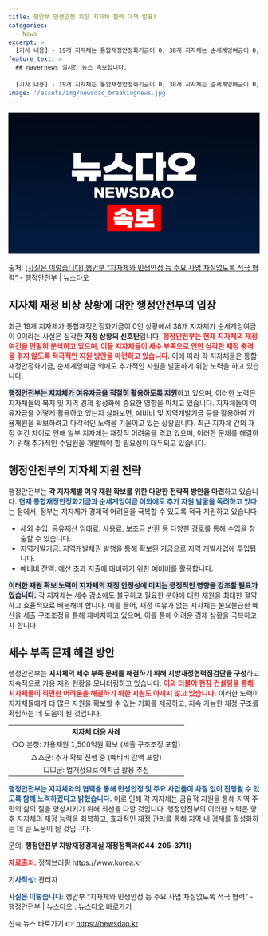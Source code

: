 ```yaml
---
title: 행안부 민생안정 위한 지자체 협력 대책 발표!
categories:
  - News
excerpt: >
  [기사 내용] - 19개 지자체는 통합재정안정화기금이 0, 38개 지자체는 순세계잉여금이 0, 4개 지자체는…
feature_text: >
  ## navernews 실시간 뉴스 속보입니다.

  [기사 내용] - 19개 지자체는 통합재정안정화기금이 0, 38개 지자체는 순세계잉여금이 0, 4개 지자체는…
image: '/assets/img/newsdao_breakingnews.jpg'
---
```


![뉴스다오 속보](/assets/img/newsdao_breakingnews.jpg)

<p>출처: <a href="https://newsdao.kr/2306" rel="dofollow">[사실은 이렇습니다] 행안부 “지자체와 민생안정 등 주요 사업 차질없도록 적극 협력” - 행정안전부</a> | 뉴스다오</p>

<h2 data-ke-size="size26">지자체 재정 비상 상황에 대한 행정안전부의 입장</h2>

<p data-ke-size="size16">최근 19개 지자체가 통합재정안정화기금이 0인 상황에서 38개 지자체가 순세계잉여금이 0이라는 사실은 심각한 <b>재정 상황의 신호탄</b>입니다. <b><span style="color: #ee2323;">행정안전부는 현재 지자체의 재정 여건을 면밀히 분석하고 있으며, 이들 지자체들이 세수 부족으로 인한 심각한 재정 충격을 겪지 않도록 적극적인 지원 방안을 마련하고 있습니다.</span></b> 이에 따라 각 지자체들은 통합재정안정화기금, 순세계잉여금 외에도 추가적인 자원을 발굴하기 위한 노력을 하고 있습니다.</p>

<p data-ke-size="size16"><b><span style="background-color: #21538527;">행정안전부는 지자체가 여유자금을 적절히 활용하도록 지원</span></b>하고 있으며, 이러한 노력은 지자체들의 복지 및 지역 경제 활성화에 중요한 영향을 미치고 있습니다. 지자체들이 여유자금을 어떻게 활용하고 있는지 살펴보면, 예비비 및 지역개발기금 등을 활용하여 가용재원을 확보하려고 다각적인 노력을 기울이고 있는 상황입니다. 최근 지자체 간의 재정 여건 차이로 인해 일부 지자체는 재정적 어려움을 겪고 있으며, 이러한 문제를 해결하기 위해 추가적인 수입원을 개발해야 할 필요성이 대두되고 있습니다.</p>

<h2 data-ke-size="size26">행정안전부의 지자체 지원 전략</h2>

<p data-ke-size="size16">행정안전부는 <b>각 지자체별 여유 재원 확보를 위한 다양한 전략적 방안을 마련</b>하고 있습니다. <b><span style="color: #1a5490;">현재 통합재정안정화기금과 순세계잉여금 이외에도 추가 자원 발굴을 독려하고 있다</span></b>는 점에서, 정부는 지자체가 경제적 어려움을 극복할 수 있도록 적극 지원하고 있습니다.</p>

<ul>
  <li>세외 수입: 공유재산 임대료, 사용료, 보조금 반환 등 다양한 경로를 통해 수입을 창출할 수 있습니다.</li>
  <li>지역개발기금: 지역개발채권 발행을 통해 확보된 기금으로 지역 개발사업에 투입됩니다.</li>
  <li>예비비 잔액: 예산 초과 지출에 대비하기 위한 예비비를 활용합니다.</li>
</ul>

<p data-ke-size="size16"><b><span style="background-color: #21538527;">이러한 재원 확보 노력이 지자체의 재정 안정성에 미치는 긍정적인 영향을 강조할 필요가 있습니다.</span></b> 각 지자체는 세수 감소에도 불구하고 필요한 분야에 대한 재원을 최대한 절약하고 효율적으로 배분해야 합니다. 예를 들어, 재정 여유가 없는 지자체는 불요불급한 예산을 세출 구조조정을 통해 재배치하고 있으며, 이를 통해 어려운 경제 상황을 극복하고자 합니다.</p>

<h2 data-ke-size="size26">세수 부족 문제 해결 방안</h2>

<p data-ke-size="size16">행정안전부는 <b>지자체의 세수 부족 문제를 해결하기 위해 지방재정협력점검단을 구성</b>하고 지속적으로 가용 재원 현황을 모니터링하고 있습니다. <b><span style="color: #ee2323;">이와 더불어 현장 컨설팅을 통해 지자체들이 직면한 어려움을 해결하기 위한 지원도 아끼지 않고 있습니다.</span></b> 이러한 노력이 지자체들에게 더 많은 자원을 확보할 수 있는 기회를 제공하고, 지속 가능한 재정 구조를 확립하는 데 도움이 될 것입니다.</p>

<table style="width: 100%;">
  <tr>
    <td style="text-align: center; height: 17px;"><b>지자체 대응 사례</b></td>
  </tr>
  <tr>
    <td style="text-align: center; height: 17px;">○○ 본청: 가용재원 1,500억원 확보 (세출 구조조정 포함) </td>
  </tr>
  <tr>
    <td style="text-align: center; height: 17px;">△△군: 추가 확보 진행 중 (예비비 감액 포함)</td>
  </tr>
  <tr>
    <td style="text-align: center; height: 17px;">□□군: 법개정으로 예치금 활용 추진</td>
  </tr>
</table>

<p data-ke-size="size16"><b><span style="color: #1a5490;">행정안전부는 지자체와의 협력을 통해 민생안정 및 주요 사업들이 차질 없이 진행될 수 있도록 함께 노력하겠다고 밝혔습니다.</span></b> 이로 인해 각 지자체는 금융적 지원을 통해 지역 주민의 삶의 질을 향상시키기 위해 최선을 다할 것입니다. 행정안전부의 이러한 노력은 향후 지자체의 재정 능력을 회복하고, 효과적인 재정 관리를 통해 지역 내 경제를 활성화하는 데 큰 도움이 될 것입니다.</p>

<p data-ke-size="size16">문의: <b>행정안전부 지방재정경제실 재정정책과(044-205-3711)</b></p>
<p data-ke-size="size16"><b><span style="color: #ee2323;">자료출처:</span></b> 정책브리핑 https://www.korea.kr</p>
<p data-ke-size="size16"><b><span style="color: #1a5490;">기사작성:</span></b> 관리자</p>
<p data-ke-size="size16"><b><span style="color: #1a5490;">사실은 이렇습니다:</span></b> 행안부 “지자체와 민생안정 등 주요 사업 차질없도록 적극 협력” - 행정안전부 | 뉴스다오  : <a href="https://newsdao.kr/2306" target="_blank">뉴스다오 바로가기</a></p> 

신속 뉴스 바로가기 👉 <a href="https://newsdao.kr" rel="dofollow">https://newsdao.kr</a>


